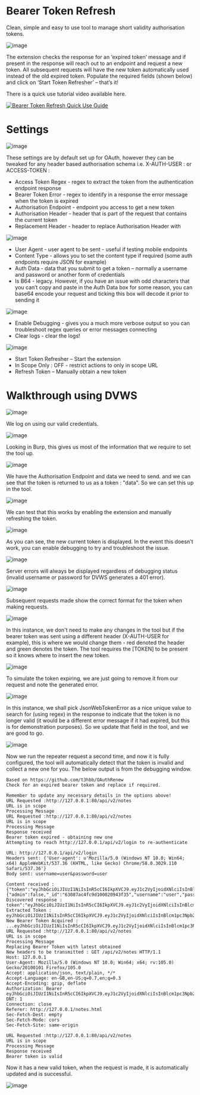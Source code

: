 # Bearer Token Refresh

 
Clean, simple and easy to use tool to manage short validity authorisation tokens.

![image](https://user-images.githubusercontent.com/110976090/188850493-57bcff7b-87c0-4e0e-a573-087d3bfc49ca.png)

The extension checks the response for an ‘expired token’ message and if present in the response will reach out to an endpoint and request a new token. All subsequent requests will have the new token automatically used instead of the old expired token. Populate the required fields (shown below) and click on ‘Start Token Refresher’ – that’s it!

There is a quick use tutorial video available here.

[![Bearer Token Refresh Quick Use Guide](https://user-images.githubusercontent.com/110976090/190103713-adfd4ae2-d2c3-44ba-a30b-b7a5779a28a3.png)](https://youtu.be/YOhDuEe2Wgo)

# Settings

![image](https://user-images.githubusercontent.com/110976090/188850663-65f4f1f7-c2f8-49c3-a89f-a74fb323483d.png)

These settings are by default set up for OAuth, however they can be tweaked for any header based authorisation schema i.e. X-AUTH-USER : or ACCESS-TOKEN : 

- Access Token Regex - regex to extract the token from the authentication endpoint response
- Bearer Token Error - regex to identify in a response the error message when the token is expired
- Authorisation Endpoint  - endpoint you access to get a new token 
- Authorisation Header - header that is part of the request that contains the current token
- Replacement Header - header to replace Authorisation Header with


![image](https://user-images.githubusercontent.com/110976090/188850742-662d23f4-afe4-40c1-844f-da93660cc7ba.png)


- User Agent - user agent to be sent - useful if testing mobile endpoints
- Content Type - allows you to set the content type if required (some auth endpoints require JSON for example)
- Auth Data - data that you submit to get a token – normally a username and password or another form of credentials
- Is B64 - legacy. However, if you have an issue with odd characters that you can’t copy and paste in the Auth Data box for some reason, you can base64 encode your request and ticking this box will decode it prior to sending it


![image](https://user-images.githubusercontent.com/110976090/188850888-f4063f22-7a6a-4360-aa20-efc31ae38cdd.png)


- Enable Debugging  - gives you a much more verbose output so you can troubleshoot regex queries or error messages connecting
- Clear logs - clear the logs! 

![image](https://user-images.githubusercontent.com/110976090/188851018-66795705-8bbe-4bd8-8725-c743547738f4.png)

- Start Token Refresher – Start the extension
- In Scope Only : OFF - restrict actions to only in scope URL
- Refresh Token – Manually obtain a new token


# Walkthrough using DVWS

![image](https://user-images.githubusercontent.com/110976090/188860063-656f6e37-3179-4678-b0c0-8412b3e69fcf.png)

We log on using our valid credentials.

![image](https://user-images.githubusercontent.com/110976090/188860161-5e6f100e-d5c4-4e04-b6ba-38fc47e460a5.png)

Looking in Burp, this gives us most of the information that we require to set the tool up.

![image](https://user-images.githubusercontent.com/110976090/188860962-afbf7297-8612-4875-92f9-3ba0d5ece2d8.png)

We have the Authorisation Endpoint and data we need to send. and we can see that the token is returned to us as a token : "data". So we can set this up in the tool.

![image](https://user-images.githubusercontent.com/110976090/188861397-3be668bb-f9e5-4156-87a1-dea326f0fea8.png)

We can test that this works by enabling the extension and manually refreshing the token. 

![image](https://user-images.githubusercontent.com/110976090/188862108-4c34b9e7-6b17-4767-9839-1c6c3c47aff6.png)

As you can see, the new current token is displayed. In the event this doesn't work, you can enable debugging to try and troubleshoot the issue.

![image](https://user-images.githubusercontent.com/110976090/188862492-0b932000-81e1-41c5-9f39-9126e44a1f35.png)

Server errors will always be displayed regardless of debugging status (invalid username or password for DVWS generates a 401 error).

![image](https://user-images.githubusercontent.com/110976090/188862724-7c8a95f7-68ec-41e7-84f2-5254847c1baa.png)

Subsequent requests made show the correct format for the token when making requests.

![image](https://user-images.githubusercontent.com/110976090/188863667-1f155798-e738-4cd1-9d9b-97a0a7cc2d53.png)

In this instance, we don't need to make any changes in the tool but if the bearer token was sent using a different header (X-AUTH-USER for example), this is where we would change them - red denoted the header and green denotes the token. The tool requires the [TOKEN] to be present so it knows where to insert the new token.

![image](https://user-images.githubusercontent.com/110976090/188864169-84eb94c4-7292-41f0-8997-a671924c6039.png)

To simulate the token expiring, we are just going to remove it from our request and note the generated error.

![image](https://user-images.githubusercontent.com/110976090/188864517-c937ca0d-7ffe-4b4e-8fca-50722e89f639.png)

In this instance, we shall pick JsonWebTokenError as a nice unique value to search for (using regex) in the response to indicate that the token is no longer valid (it would be a different error message if it had expired, but this is for demonstration purposes). So we update that field in the tool, and we are good to go.

![image](https://user-images.githubusercontent.com/110976090/188865548-f9f9d09b-cf7d-4b02-a6fa-30a459c78a80.png)

Now we run the repeater request a second time, and now it is fully configured, the tool will automatically detect that the token is invalid and collect a new one for you. The below output is from the debugging window.
```Loading Bearer Token Refresh Tool by @bb_hacks
Based on https://github.com/t3hbb/OAuthRenew
Check for an expired bearer token and replace if required.

Remember to update any necessary details in the options above!
URL Requested :http://127.0.0.1:80/api/v2/notes
URL is in scope 
Processing Message 
URL Requested :http://127.0.0.1:80/api/v2/notes
URL is in scope 
Processing Message 
Response received
Bearer token expired - obtaining new one
Attempting to reach http://127.0.0.1/api/v2/login to re-authenticate

URL: http://127.0.0.1/api/v2/login
Headers sent: {'User-agent': u'Mozilla/5.0 (Windows NT 10.0; Win64; x64) AppleWebKit/537.36 (KHTML, like Gecko) Chrome/58.0.3029.110 Safari/537.36'}
Body sent: username=user&password=user

Content received : {"token":"eyJhbGciOiJIUzI1NiIsInR5cCI6IkpXVCJ9.eyJ1c2VyIjoidXNlciIsInBlcm1pc3Npb25zIjpbInVzZXI6cmVhZCIsInVzZXI6d3JpdGUiXSwiaWF0IjoxNjYyNTQ5NzI1LCJleHAiOjE2NjI3MjI1MjUsImlzcyI6Imh0dHBzOi8vZ2l0aHViLmNvbS9zbm9vcHlzZWN1cml0eSJ9.CKtD0IFd67sgCNJ6yvbri566p8vH4oKqJWxS7OkIhC8","status":200,"result":{"admin":false,"_id":"63087ac4fc9d100020943f35","username":"user","password":"$2b$10$t7exJ4FimBZEqRTO1ECpzO7ZvAQmRK7ZV3H4f4HQzmxtSczrFq5i.","__v":0}}
Discovered response : token":"eyJhbGciOiJIUzI1NiIsInR5cCI6IkpXVCJ9.eyJ1c2VyIjoidXNlciIsInBlcm1pc3Npb25zIjpbInVzZXI6cmVhZCIsInVzZXI6d3JpdGUiXSwiaWF0IjoxNjYyNTQ5NzI1LCJleHAiOjE2NjI3MjI1MjUsImlzcyI6Imh0dHBzOi8vZ2l0aHViLmNvbS9zbm9vcHlzZWN1cml0eSJ9.CKtD0IFd67sgCNJ6yvbri566p8vH4oKqJWxS7OkIhC8"
Extracted Token : eyJhbGciOiJIUzI1NiIsInR5cCI6IkpXVCJ9.eyJ1c2VyIjoidXNlciIsInBlcm1pc3Npb25zIjpbInVzZXI6cmVhZCIsInVzZXI6d3JpdGUiXSwiaWF0IjoxNjYyNTQ5NzI1LCJleHAiOjE2NjI3MjI1MjUsImlzcyI6Imh0dHBzOi8vZ2l0aHViLmNvbS9zbm9vcHlzZWN1cml0eSJ9.CKtD0IFd67sgCNJ6yvbri566p8vH4oKqJWxS7OkIhC8
New Bearer Token Acquired : ...eyJhbGciOiJIUzI1NiIsInR5cCI6IkpXVCJ9.eyJ1c2VyIjoidXNlciIsInBlcm1pc3Npb25zIjpbInVzZXI6cmVhZCIsInVzZXI6d3JpdGUiXSwiaWF0IjoxNjYyNTQ5NzI1LCJleHAiOjE2NjI3MjI1MjUsImlzcyI6Imh0dHBzOi8vZ2l0aHViLmNvbS9zbm9vcHlzZWN1cml0eSJ9.CKtD0IFd67sgCNJ6yvbri566p8vH4oKqJWxS7OkIhC8...
URL Requested :http://127.0.0.1:80/api/v2/notes
URL is in scope 
Processing Message 
Replacing Bearer Token with latest obtained
New headers to be transmitted : GET /api/v2/notes HTTP/1.1
Host: 127.0.0.1
User-Agent: Mozilla/5.0 (Windows NT 10.0; Win64; x64; rv:105.0) Gecko/20100101 Firefox/105.0
Accept: application/json, text/plain, */*
Accept-Language: en-GB,en-US;q=0.7,en;q=0.3
Accept-Encoding: gzip, deflate
Authorization: Bearer eyJhbGciOiJIUzI1NiIsInR5cCI6IkpXVCJ9.eyJ1c2VyIjoidXNlciIsInBlcm1pc3Npb25zIjpbInVzZXI6cmVhZCIsInVzZXI6d3JpdGUiXSwiaWF0IjoxNjYyNTQ5NzI1LCJleHAiOjE2NjI3MjI1MjUsImlzcyI6Imh0dHBzOi8vZ2l0aHViLmNvbS9zbm9vcHlzZWN1cml0eSJ9.CKtD0IFd67sgCNJ6yvbri566p8vH4oKqJWxS7OkIhC8
DNT: 1
Connection: close
Referer: http://127.0.0.1/notes.html
Sec-Fetch-Dest: empty
Sec-Fetch-Mode: cors
Sec-Fetch-Site: same-origin

URL Requested :http://127.0.0.1:80/api/v2/notes
URL is in scope 
Processing Message 
Response received
Bearer token is valid
```
Now it has a new valid token, when the request is made, it is automatically updated and is successful.

![image](https://user-images.githubusercontent.com/110976090/188866593-3332c5db-f7ac-45f2-809f-e7f28904728a.png)







